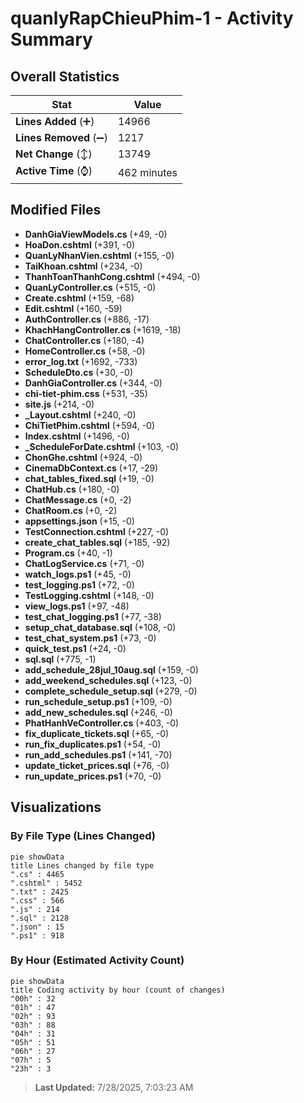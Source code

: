 # quanlyRapChieuPhim-1 - Activity Summary 

## Overall Statistics

| Stat                   | Value                                                             |
| ---------------------- | ----------------------------------------------------------------- |
| **Lines Added** (➕)   | 14966                                          |
| **Lines Removed** (➖) | 1217                                        |
| **Net Change** (↕)    | 13749                |
| **Active Time** (⌚)   | 462 minutes |


## Modified Files
- **DanhGiaViewModels.cs** (+49, -0)
- **HoaDon.cshtml** (+391, -0)
- **QuanLyNhanVien.cshtml** (+155, -0)
- **TaiKhoan.cshtml** (+234, -0)
- **ThanhToanThanhCong.cshtml** (+494, -0)
- **QuanLyController.cs** (+515, -0)
- **Create.cshtml** (+159, -68)
- **Edit.cshtml** (+160, -59)
- **AuthController.cs** (+886, -17)
- **KhachHangController.cs** (+1619, -18)
- **ChatController.cs** (+180, -4)
- **HomeController.cs** (+58, -0)
- **error_log.txt** (+1692, -733)
- **ScheduleDto.cs** (+30, -0)
- **DanhGiaController.cs** (+344, -0)
- **chi-tiet-phim.css** (+531, -35)
- **site.js** (+214, -0)
- **_Layout.cshtml** (+240, -0)
- **ChiTietPhim.cshtml** (+594, -0)
- **Index.cshtml** (+1496, -0)
- **_ScheduleForDate.cshtml** (+103, -0)
- **ChonGhe.cshtml** (+924, -0)
- **CinemaDbContext.cs** (+17, -29)
- **chat_tables_fixed.sql** (+19, -0)
- **ChatHub.cs** (+180, -0)
- **ChatMessage.cs** (+0, -2)
- **ChatRoom.cs** (+0, -2)
- **appsettings.json** (+15, -0)
- **TestConnection.cshtml** (+227, -0)
- **create_chat_tables.sql** (+185, -92)
- **Program.cs** (+40, -1)
- **ChatLogService.cs** (+71, -0)
- **watch_logs.ps1** (+45, -0)
- **test_logging.ps1** (+72, -0)
- **TestLogging.cshtml** (+148, -0)
- **view_logs.ps1** (+97, -48)
- **test_chat_logging.ps1** (+77, -38)
- **setup_chat_database.sql** (+108, -0)
- **test_chat_system.ps1** (+73, -0)
- **quick_test.ps1** (+24, -0)
- **sql.sql** (+775, -1)
- **add_schedule_28jul_10aug.sql** (+159, -0)
- **add_weekend_schedules.sql** (+123, -0)
- **complete_schedule_setup.sql** (+279, -0)
- **run_schedule_setup.ps1** (+109, -0)
- **add_new_schedules.sql** (+246, -0)
- **PhatHanhVeController.cs** (+403, -0)
- **fix_duplicate_tickets.sql** (+65, -0)
- **run_fix_duplicates.ps1** (+54, -0)
- **run_add_schedules.ps1** (+141, -70)
- **update_ticket_prices.sql** (+76, -0)
- **run_update_prices.ps1** (+70, -0)

## Visualizations

### By File Type (Lines Changed)

```mermaid
pie showData
title Lines changed by file type
".cs" : 4465
".cshtml" : 5452
".txt" : 2425
".css" : 566
".js" : 214
".sql" : 2128
".json" : 15
".ps1" : 918
```

### By Hour (Estimated Activity Count)

```mermaid
pie showData
title Coding activity by hour (count of changes)
"00h" : 32
"01h" : 47
"02h" : 93
"03h" : 88
"04h" : 31
"05h" : 51
"06h" : 27
"07h" : 5
"23h" : 3
```


> **Last Updated:** 7/28/2025, 7:03:23 AM